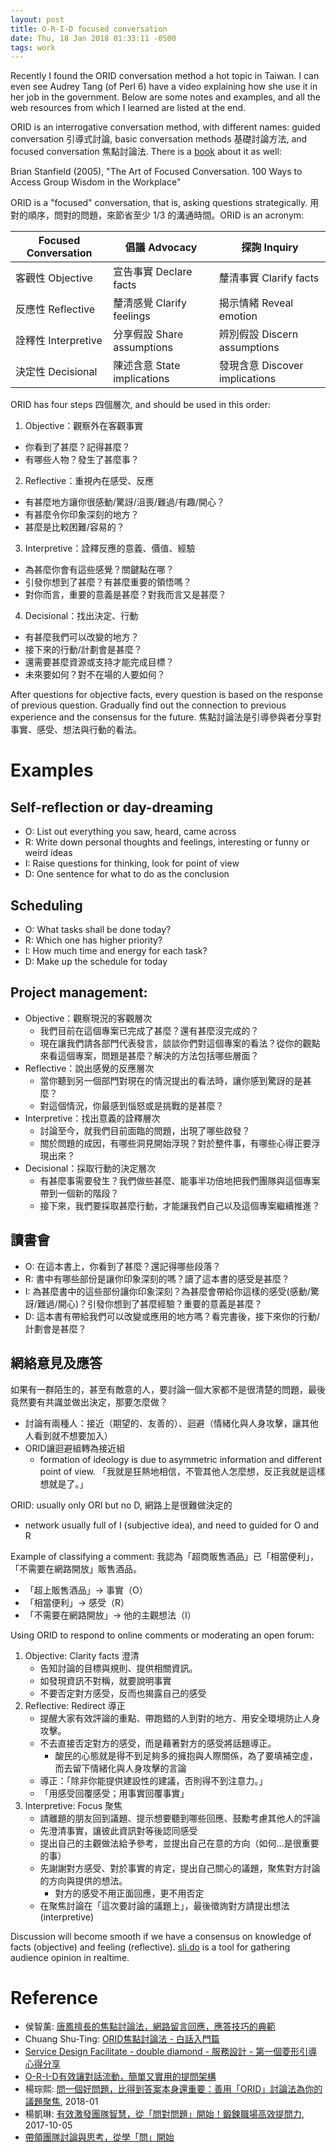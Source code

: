 ```yaml
---
layout: post
title: O-R-I-D focused conversation
date: Thu, 18 Jan 2018 01:33:11 -0500
tags: work
---
```


Recently I found the ORID conversation method a hot topic in Taiwan. I can even
see Audrey Tang (of Perl 6) have a video explaining how she use it in her job
in the government. Below are some notes and examples, and all the web resources
from which I learned are listed at the end.

ORID is an interrogative conversation method, with different names: guided
conversation 引導式討論, basic conversation methods 基礎討論方法, and focused
conversation 焦點討論法. There is a
[book](http://www.books.com.tw/products/0010463047) about it as well:

Brian Stanfield (2005), "The Art of Focused Conversation. 100 Ways to Access
Group Wisdom in the Workplace"

ORID is a "focused" conversation, that is, asking questions strategically.
用對的順序，問對的問題，來節省至少 1/3 的溝通時間。ORID is an acronym:

| Focused Conversation | 倡議 Advocacy               | 探詢 Inquiry                   |
|----------------------|-----------------------------|--------------------------------|
| 客觀性 Objective     | 宣告事實 Declare facts      | 釐清事實 Clarify facts         |
| 反應性 Reflective    | 釐清感覺 Clarify feelings   | 揭示情緒 Reveal emotion        |
| 詮釋性 Interpretive  | 分享假設 Share assumptions  | 辨別假設 Discern assumptions   |
| 決定性 Decisional    | 陳述含意 State implications | 發現含意 Discover implications |

ORID has four steps 四個層次, and should be used in this order:

1. Objective：觀察外在客觀事實
  - 你看到了甚麼？記得甚麼？
  - 有哪些人物？發生了甚麼事？
2. Reflective：重視內在感受、反應
  - 有甚麼地方讓你很感動/驚訝/沮喪/難過/有趣/開心？
  - 有甚麼令你印象深刻的地方？
  - 甚麼是比較困難/容易的？
3. Interpretive：詮釋反應的意義、價值、經驗
  - 為甚麼你會有這些感覺？關鍵點在哪？
  - 引發你想到了甚麼？有甚麼重要的領悟嗎？
  - 對你而言，重要的意義是甚麼？對我而言又是甚麼？
4. Decisional：找出決定、行動
  - 有甚麼我們可以改變的地方？
  - 接下來的行動/計劃會是甚麼？
  - 還需要甚麼資源或支持才能完成目標？
  - 未來要如何？對不在場的人要如何？

After questions for objective facts, every question is based on the response of
previous question. Gradually find out the connection to previous experience and
the consensus for the future. 焦點討論法是引導參與者分享對事實、感受、想法與行動的看法。

# Examples

## Self-reflection or day-dreaming

- O: List out everything you saw, heard, came across
- R: Write down personal thoughts and feelings, interesting or funny or weird ideas
- I: Raise questions for thinking, look for point of view
- D: One sentence for what to do as the conclusion

## Scheduling

- O: What tasks shall be done today?
- R: Which one has higher priority?
- I: How much time and energy for each task?
- D: Make up the schedule for today

## Project management:

- Objective：觀察現況的客觀層次
  - 我們目前在這個專案已完成了甚麼？還有甚麼沒完成的？
  - 現在讓我們請各部門代表發言，談談你們對這個專案的看法？從你的觀點來看這個專案，問題是甚麼？解決的方法包括哪些層面？
- Reflective：說出感覺的反應層次
  - 當你聽到另一個部門對現在的情況提出的看法時，讓你感到驚訝的是甚麼？
  - 對這個情況，你最感到惱怒或是挑戰的是甚麼？
- Interpretive：找出意義的詮釋層次
  - 討論至今，就我們目前面臨的問題，出現了哪些啟發？
  - 關於問題的成因，有哪些洞見開始浮現？對於整件事，有哪些心得正要浮現出來？
- Decisional：採取行動的決定層次
  - 有甚麼事需要發生？我們做些甚麼、能事半功倍地把我們團隊與這個專案帶到一個新的階段？
  - 接下來，我們要採取甚麼行動，才能讓我們自己以及這個專案繼續推進？

## 讀書會

- O: 在這本書上，你看到了甚麼？還記得哪些段落？
- R: 書中有哪些部份是讓你印象深刻的嗎？讀了這本書的感受是甚麼？
- I: 為甚麼書中的這些部份讓你印象深刻？為甚麼會帶給你這樣的感受(感動/驚訝/難過/開心)？引發你想到了甚麼經驗？重要的意義是甚麼？ 
- D: 這本書有帶給我們可以改變或應用的地方嗎？看完書後，接下來你的行動/計劃會是甚麼？

## 網絡意見及應答

如果有一群陌生的，甚至有敵意的人，要討論一個大家都不是很清楚的問題，最後竟然要有共識並做出決定，那要怎麼做？
- 討論有兩種人：接近（期望的、友善的）、迴避（情緒化與人身攻擊，讓其他人看到就不想要加入）
- ORID讓迴避組轉為接近組
  - formation of ideology is due to asymmetric information and different point
    of view. 「我就是狂熱地相信，不管其他人怎麼想，反正我就是這樣想就是了。」

ORID: usually only ORI but no D, 網路上是很難做決定的
  - network usually full of I (subjective idea), and need to guided for O and R

Example of classifying a comment: 我認為「超商販售酒品」已「相當便利」，「不需要在網路開放」販售酒品。
  - 「超上販售酒品」→ 事實（O）
  - 「相當便利」→ 感受（R）
  - 「不需要在網路開放」→ 他的主觀想法（I）

Using ORID to respond to online comments or moderating an open forum:

1. Objective: Clarity facts 澄清
   - 告知討論的目標與規則、提供相關資訊。
   - 如發現資訊不對稱，就要說明事實
   - 不要否定對方感受，反而也揭露自己的感受
2. Reflective: Redirect 導正
   - 提醒大家有效評論的重點、帶跑錯的人到對的地方、用安全環境防止人身攻擊。
   - 不去直接否定對方的感受，而是藉著對方的感受將話題導正。
     - 酸民的心態就是得不到足夠多的擁抱與人際關係，為了要填補空虛，而去留下情緒化與人身攻擊的言論
   - 導正：「除非你能提供建設性的建議，否則得不到注意力。」
   - 「用感受回覆感受；用事實回覆事實」
3. Interpretive: Focus 聚焦
   - 請離題的朋友回到議題、提示想要聽到哪些回應、鼓勵考慮其他人的評論
   - 先澄清事實，讓彼此資訊對等後認同感受
   - 提出自己的主觀做法給予參考，並提出自己在意的方向（如何…是很重要的事）
   - 先謝謝對方感受、對於事實的肯定，提出自己關心的議題，聚焦對方討論的方向與提供的想法。
     - 對方的感受不用正面回應，更不用否定
   - 在聚焦討論在「這次要討論的議題上」，最後徵詢對方請提出想法 (interpretive)

Discussion will become smooth if we have a consensus on knowledge of facts
(objective) and feeling (reflective). [sli.do](https://www.sli.do) is a tool for
gathering audience opinion in realtime.

# Reference

- 侯智薰: [唐鳳擅長的焦點討論法，網路留言回應，應答技巧的典範](https://medium.com/y-pointer/orid-a40f32fca3d7)
- Chuang Shu-Ting: [ORID焦點討論法 - 白話入門篇](https://www.slideshare.net/shutingchuang940/orid-43587601)
- [Service Design Facilitate - double diamond - 服務設計 - 第一個菱形引導心得分享](https://www.slideshare.net/shutingchuang940/ss-42801640)
- [O-R-I-D有效讓對話流動，簡單又實用的提問架構](http://twhrmgr.pixnet.net/blog/post/101638263-o-r-i-d有效讓對話流動，簡單又實用的提問架)
- 楊琮熙: [問一個好問題，比得到答案本身還重要：善用「ORID」討論法為你的議題聚焦](http://www.cheers.com.tw/article/article.action?id=5087579), 2018-01
- 楊凱琳: [有效激發團隊智慧，從「問對問題」開始！鍛鍊職場高效提問力](https://www.managertoday.com.tw/articles/view/55109), 2017-10-05
- [帶領團隊討論與思考，從學「問」開始](https://www.slideshare.net/steven.hy.tseng/ss-63842066)
